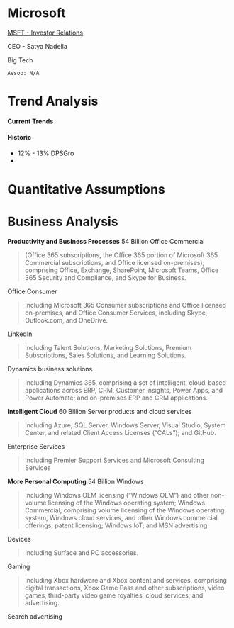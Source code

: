 # Microsoft 
[MSFT - Investor Relations](https://www.microsoft.com/en-us/investor)

CEO - Satya Nadella

Big Tech

```
Aesop: N/A 
```

# Trend Analysis
#### Current Trends 

#### Historic 
- 12% - 13% DPSGro
- 

# Quantitative Assumptions 

# Business Analysis
**Productivity and Business Processes**
54 Billion
Office Commercial 
> (Office 365 subscriptions, the Office 365 portion of Microsoft 365 Commercial subscriptions, and Office licensed on-premises), comprising Office, Exchange, SharePoint, Microsoft Teams, Office 365 Security and Compliance, and Skype for Business. 

Office Consumer
> Including Microsoft 365 Consumer subscriptions and Office licensed on-premises, and Office Consumer Services, including Skype, Outlook.com, and OneDrive. 

LinkedIn
> Including Talent Solutions, Marketing Solutions, Premium Subscriptions, Sales Solutions, and Learning Solutions. 

Dynamics business solutions
> Including Dynamics 365, comprising a set of intelligent, cloud-based applications across ERP, CRM, Customer Insights, Power Apps, and Power Automate; and on-premises ERP and CRM applications.


**Intelligent Cloud**
60 Billion
Server products and cloud services
> Including Azure; SQL Server, Windows Server, Visual Studio, System Center, and related Client Access Licenses (“CALs”); and GitHub.

Enterprise Services
> Including Premier Support Services and Microsoft Consulting Services


**More Personal Computing**
54 Billion
Windows
> Including Windows OEM licensing (“Windows OEM”) and other non-volume licensing of the Windows operating system; Windows Commercial, comprising volume licensing of the Windows operating system, Windows cloud services, and other Windows commercial offerings; patent licensing; Windows IoT; and MSN advertising.

Devices
> Including Surface and PC accessories.

Gaming
> Including Xbox hardware and Xbox content and services, comprising digital transactions, Xbox Game Pass and other subscriptions, video games, third-party video game royalties, cloud services, and advertising.

Search advertising